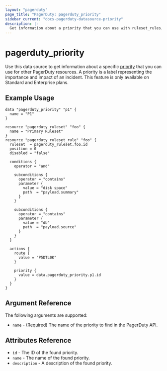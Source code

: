 ```yaml
---
layout: "pagerduty"
page_title: "PagerDuty: pagerduty_priority"
sidebar_current: "docs-pagerduty-datasource-priority"
description: |-
  Get information about a priority that you can use with ruleset_rules, etc.
---
```


# pagerduty\_priority

Use this data source to get information about a specific [priority][1] that you can use for other PagerDuty resources. A priority is a label representing the importance and impact of an incident. This feature is only available on Standard and Enterprise plans.

## Example Usage

```hcl
data "pagerduty_priority" "p1" {
  name = "P1"
}

resource "pagerduty_ruleset" "foo" {
  name = "Primary Ruleset"
}
resource "pagerduty_ruleset_rule" "foo" {
  ruleset  = pagerduty_ruleset.foo.id
  position = 0
  disabled = "false"

  conditions {
    operator = "and"

    subconditions {
      operator = "contains"
      parameter {
        value = "disk space"
        path  = "payload.summary"
      }
    }

    subconditions {
      operator = "contains"
      parameter {
        value = "db"
        path  = "payload.source"
      }
    }
  }

  actions {
    route {
      value = "P5DTL0K"
    }

    priority {
      value = data.pagerduty_priority.p1.id
    }
  }
}
```

## Argument Reference

The following arguments are supported:

* `name` - (Required) The name of the priority to find in the PagerDuty API.

## Attributes Reference

* `id` - The ID of the found priority.
* `name` - The name of the found priority.
* `description` - A description of the found priority.

[1]: https://developer.pagerduty.com/api-reference/b3A6Mjc0ODE2NA-list-priorities
